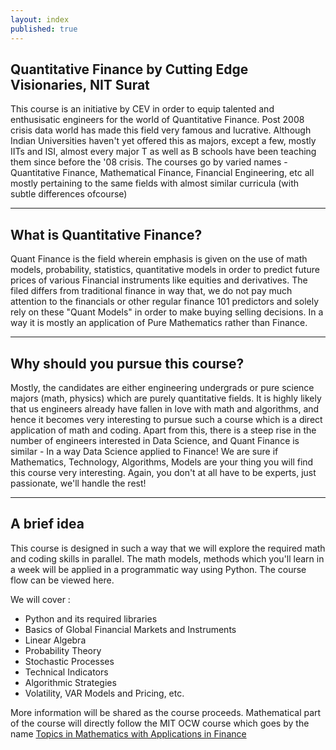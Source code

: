 ```yaml
---
layout: index
published: true
---
```


## Quantitative Finance by Cutting Edge Visionaries, NIT Surat


This course is an initiative by CEV in order to equip talented and enthusisatic engineers for the world of Quantitative Finance. Post 2008 crisis data world has made this field very famous and lucrative. Although Indian Universities haven't yet offered this as majors, except a few, mostly IITs and ISI, almost every major T as well as B schools have been teaching them since before the '08 crisis. The courses go by varied names - Quantitative Finance, Mathematical Finance, Financial Engineering, etc all mostly pertaining to the same fields with almost similar curricula (with subtle differences ofcourse)

---

## What is Quantitative Finance?


Quant Finance is the field wherein emphasis is given on the use of math models, probability, statistics, quantitative models in order to predict future prices of various Financial instruments like equities and derivatives. The filed differs from traditional finance in way that, we do not pay much attention to the financials or other regular finance 101 predictors and solely rely on these "Quant Models" in order to make buying selling decisions. In a way it is mostly an application of Pure Mathematics rather than Finance. 

---

## Why should you pursue this course?


Mostly, the candidates are either engineering undergrads or pure science majors  (math, physics) which are purely quantitative fields. It is highly likely that us engineers already have fallen in love with math and algorithms, and hence it becomes very interesting to pursue such a course which is a direct application of math and coding. Apart from this, there is a steep rise in the number of engineers interested in Data Science, and Quant Finance is similar - In a way Data Science applied to Finance! We are sure if Mathematics, Technology, Algorithms, Models are your thing you will find this course very interesting. Again, you don't at all have to be experts, just passionate, we'll handle the rest!

---

## A brief idea


This course is designed in such a way that we will explore the required math and coding skills in parallel. The math models, methods which you'll learn in a week will be applied in a programmatic way using Python. The course flow can be viewed here.

We will cover :

* Python and its required libraries
* Basics of Global Financial Markets and Instruments
* Linear Algebra
* Probability Theory
* Stochastic Processes
* Technical Indicators 
* Algorithmic Strategies
* Volatility, VAR Models and Pricing, etc.

More information will be shared as the course proceeds. 
Mathematical part of the course will directly follow the MIT OCW course which goes by the name [Topics in Mathematics with Applications in Finance](https://ocw.mit.edu/courses/mathematics/18-s096-topics-in-mathematics-with-applications-in-finance-fall-2013/)
